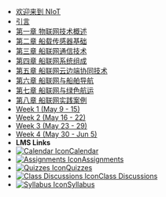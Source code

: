 - [欢迎来到 NIoT](course-welcome)
- [引言](zh-cn/Chapter-00.md)
- [第一章 物联网技术概述](zh-cn/Chapter-01.md)
- [第二章 船载传感器基础](zh-cn/Chapter-02.md)
- [第三章 船联网通信技术](zh-cn/Chapter-03.md)
- [第四章 船联网系统组成](zh-cn/Chapter-04.md)
- [第五章 船联网云边端协同技术](zh-cn/Chapter-05.md)
- [第六章 船联网与船舶导航](zh-cn/Chapter-06.md)
- [第七章 船联网与绿色航运](zh-cn/Chapter-07.md)
- [第八章 船联网实践案例](zh-cn/Chapter-08.md)
- [Week 1 (May 9 - 15)](module-01)
- [Week 2 (May 16 - 22)](module-02)
- [Week 3 (May 23 - 29)](module-03)
- [Week 4 (May 30 - Jun 5)](module-04)
- **LMS Links**
- [![Calendar Icon](https://icongr.am/fontawesome/calendar.svg?size=16&color=808080)Calendar](https://canvas.sfu.ca/courses/44038/calendar)
- [![Assignments Icon](https://icongr.am/fontawesome/pencil.svg?size=16&color=808080)Assignments](https://canvas.sfu.ca/courses/44038/assignments )
- [![Quizzes Icon](https://icongr.am/fontawesome/check-circle.svg?size=16&color=808080)Quizzes](https://canvas.sfu.ca/courses/44038/quizzes)
- [![Class Discussions Icon](https://icongr.am/fontawesome/comments-o.svg?size=16&color=808080)Class Discussions](https://canvas.sfu.ca/courses/44038/discussion_topics)
- [![Syllabus Icon](https://icongr.am/fontawesome/list.svg?size=16&color=808080)Syllabus](https://canvas.sfu.ca/courses/44038/assignments/syllabus)
